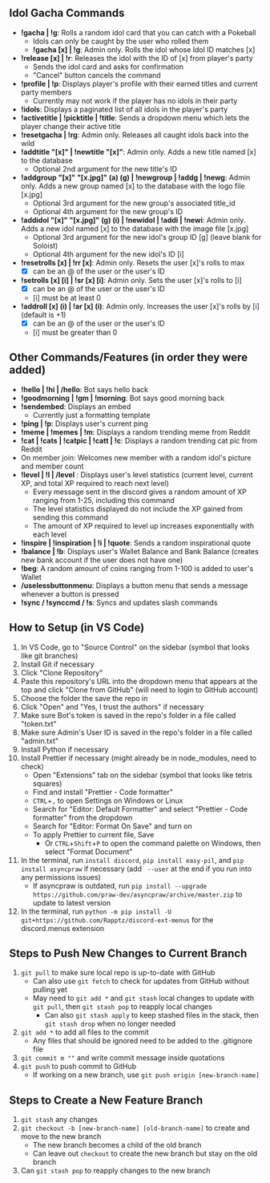 ## Idol Gacha Commands
- **!gacha | !g**: Rolls a random idol card that you can catch with a Pokeball
  - Idols can only be caught by the user who rolled them
  - **!gacha [x] | !g**: Admin only. Rolls the idol whose Idol ID matches [x]
- **!release [x] | !r**: Releases the idol with the ID of [x] from player's party
  - Sends the idol card and asks for confirmation
  - "Cancel" button cancels the command
- **!profile | !p**: Displays player's profile with their earned titles and current party members
  - Currently may not work if the player has no idols in their party
- **!idols**: Displays a paginated list of all idols in the player's party
- **!activetitle | !picktitle | !title**: Sends a dropdown menu which lets the player change their active title
- **!resetgacha | !rg**: Admin only. Releases all caught idols back into the wild
- **!addtitle "[x]" | !newtitle "[x]"**: Admin only. Adds a new title named [x] to the database
  - Optional 2nd argument for the new title's ID
- **!addgroup "[x]" "[x.jpg]" (a) (g) | !newgroup | !addg | !newg**: Admin only. Adds a new group named [x] to the database with the logo file [x.jpg]
  - Optional 3rd argument for the new group's associated title_id
  - Optional 4th argument for the new group's ID
- **!addidol "[x]" "[x.jpg]" (g) (i) | !newidol | !addi | !newi**: Admin only. Adds a new idol named [x] to the database with the image file [x.jpg]
  - Optional 3rd argument for the new idol's group ID [g] (leave blank for Soloist)
  - Optional 4th argument for the new idol's ID [i]
- **!resetrolls [x] | !rr [x]**: Admin only. Resets the user [x]'s rolls to max
  - [x] can be an @ of the user or the user's ID
- **!setrolls [x] [i] | !sr [x] [i]**: Admin only. Sets the user [x]'s rolls to [i]
  - [x] can be an @ of the user or the user's ID
  - [i] must be at least 0
- **!addroll [x] (i) | !ar [x] (i)**: Admin only. Increases the user [x]'s rolls by [i] (default is +1)
  - [x] can be an @ of the user or the user's ID
  - [i] must be greater than 0


## Other Commands/Features (in order they were added)

- **!hello | !hi | /hello**: Bot says hello back
- **!goodmorning | !gm | !morning**: Bot says good morning back
- **!sendembed**: Displays an embed
  - Currently just a formatting template
- **!ping | !p**: Displays user's current ping
- **!meme | !memes | !m**: Displays a random trending meme from Reddit
- **!cat | !cats | !catpic | !catt | !c**: Displays a random trending cat pic from Reddit
- On member join: Welcomes new member with a random idol's picture and member count
- **!level | !l | /level** : Displays user's level statistics (current level, current XP, and total XP required to reach next level)
  - Every message sent in the discord gives a random amount of XP ranging from 1-25, including this command
  - The level statistics displayed do not include the XP gained from sending this command
  - The amount of XP required to level up increases exponentially with each level
- **!inspire | !inspiration | !i | !quote**: Sends a random inspirational quote
- **!balance | !b**: Displays user's Wallet Balance and Bank Balance (creates new bank account if the user does not have one)
- **!beg**: A random amount of coins ranging from 1-100 is added to user's Wallet
- **/uselessbuttonmenu**: Displays a button menu that sends a message whenever a button is pressed
- **!sync / !synccmd / !s**: Syncs and updates slash commands


## How to Setup (in VS Code)

1. In VS Code, go to "Source Control" on the sidebar (symbol that looks like git branches)
2. Install Git if necessary
3. Click "Clone Repository"
4. Paste this repository's URL into the dropdown menu that appears at the top and click "Clone from GitHub" (will need to login to GitHub account)
5. Choose the folder the save the repo in
6. Click "Open" and "Yes, I trust the authors" if necessary
7. Make sure Bot's token is saved in the repo's folder in a file called "token.txt"
8. Make sure Admin's User ID is saved in the repo's folder in a file called "admin.txt"
9. Install Python if necessary
10. Install Prettier if necessary (might already be in node_modules, need to check)
    - Open "Extensions" tab on the sidebar (symbol that looks like tetris squares)
    - Find and install "Prettier - Code formatter"
    - `CTRL`+`,` to open Settings on Windows or Linux
    - Search for "Editor: Default Formatter" and select "Prettier - Code formatter" from the dropdown
    - Search for "Editor: Format On Save" and turn on
    - To apply Prettier to current file, Save
      - Or `CTRL`+`Shift`+`P` to open the command palette on Windows, then select "Format Document"
11. In the terminal, run `install discord`, `pip install easy-pil`, and `pip install asyncpraw` if necessary (add ` --user` at the end if you run into any permissions issues)
    - If asyncpraw is outdated, run `pip install --upgrade https://github.com/praw-dev/asyncpraw/archive/master.zip` to update to latest version
12. In the terminal, run `python -m pip install -U git+https://github.com/Rapptz/discord-ext-menus` for the discord.menus extension
   


## Steps to Push New Changes to Current Branch
1. `git pull` to make sure local repo is up-to-date with GitHub
   - Can also use `git fetch` to check for updates from GitHub without pulling yet
   - May need to `git add *` and `git stash` local changes to update with `git pull`, then `git stash pop` to reapply local changes
     - Can also `git stash apply` to keep stashed files in the stack, then `git stash drop` when no longer needed
2. `git add *` to add all files to the commit
   - Any files that should be ignored need to be added to the .gitignore file
3. `git commit m ""` and write commit message inside quotations
4. `git push` to push commit to GitHub
   - If working on a new branch, use `git push origin [new-branch-name]`


## Steps to Create a New Feature Branch
1. `git stash` any changes
2. `git checkout -b [new-branch-name] [old-branch-name]` to create and move to the new branch
   - The new branch becomes a child of the old branch
   - Can leave out `checkout` to create the new branch but stay on the old branch
3. Can `git stash pop` to reapply changes to the new branch